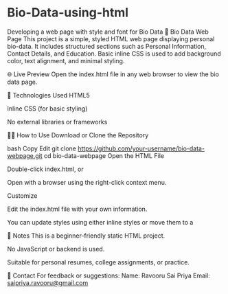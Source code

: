 # Bio-Data-using-html
Developing a web page with style and font for Bio Data
📄 Bio Data Web Page
This project is a simple, styled HTML web page displaying personal bio-data. It includes structured sections such as Personal Information, Contact Details, and Education. Basic inline CSS is used to add background color, text alignment, and minimal styling.

🌐 Live Preview
Open the index.html file in any web browser to view the bio data page.

🧰 Technologies Used
HTML5

Inline CSS (for basic styling)

No external libraries or frameworks

🧑‍💻 How to Use
Download or Clone the Repository

bash
Copy
Edit
git clone https://github.com/your-username/bio-data-webpage.git
cd bio-data-webpage
Open the HTML File

Double-click index.html, or

Open with a browser using the right-click context menu.

Customize

Edit the index.html file with your own information.

You can update styles using either inline styles or move them to a <style> block or external .css file for better organization.

🎨 Styling Suggestions
To improve design, consider:

Adding a CSS <style> block inside <head> instead of inline styles.

Using Google Fonts for better typography.

Adding borders, margins, or padding for layout control.

Example CSS:

html
Copy
Edit
<style>
  body {
    background-color: #e7ceaf;
    font-family: 'Arial', sans-serif;
    margin: 40px;
    line-height: 1.6;
  }
  h1, h2 {
    color: #333;
  }
</style>
📌 Notes
This is a beginner-friendly static HTML project.

No JavaScript or backend is used.

Suitable for personal resumes, college assignments, or practice.

📧 Contact
For feedback or suggestions:
Name: Ravooru Sai Priya
Email: saipriya.ravooru@gmail.com
